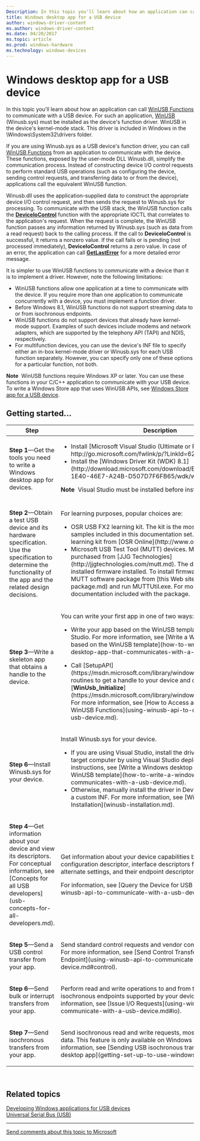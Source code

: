 ```yaml
---
Description: In this topic you'll learn about how an application can call WinUSB Functions to communicate with a USB device.
title: Windows desktop app for a USB device
author: windows-driver-content
ms.author: windows-driver-content
ms.date: 04/20/2017
ms.topic: article
ms.prod: windows-hardware
ms.technology: windows-devices
---
```


# Windows desktop app for a USB device


In this topic you'll learn about how an application can call [WinUSB Functions](https://msdn.microsoft.com/library/windows/hardware/ff540046#winusb) to communicate with a USB device. For such an application, [WinUSB](winusb.md) (Winusb.sys) must be installed as the device's function driver. WinUSB in the device's kernel-mode stack. This driver is included in Windows in the \\Windows\\System32\\drivers folder.

If you are using Winusb.sys as a USB device's function driver, you can call [WinUSB Functions](https://msdn.microsoft.com/library/windows/hardware/ff540046#winusb) from an application to communicate with the device. These functions, exposed by the user-mode DLL Winusb.dll, simplify the communication process. Instead of constructing device I/O control requests to perform standard USB operations (such as configuring the device, sending control requests, and transferring data to or from the device), applications call the equivalent WinUSB function.

Winusb.dll uses the application-supplied data to construct the appropriate device I/O control request, and then sends the request to Winusb.sys for processing. To communicate with the USB stack, the WinUSB function calls the [**DeviceIoControl**](https://msdn.microsoft.com/library/windows/desktop/aa363216) function with the appropriate IOCTL that correlates to the application's request. When the request is complete, the WinUSB function passes any information returned by Winusb.sys (such as data from a read request) back to the calling process. If the call to **DeviceIoControl** is successful, it returns a nonzero value. If the call fails or is pending (not processed immediately), **DeviceIoControl** returns a zero value. In case of an error, the application can call [**GetLastError**](https://msdn.microsoft.com/library/windows/desktop/ms679360) for a more detailed error message.

It is simpler to use WinUSB functions to communicate with a device than it is to implement a driver. However, note the following limitations:

-   WinUSB functions allow one application at a time to communicate with the device. If you require more than one application to communicate concurrently with a device, you must implement a function driver.
-   Before Windows 8.1, WinUSB functions do not support streaming data to or from isochronous endpoints.
-   WinUSB functions do not support devices that already have kernel-mode support. Examples of such devices include modems and network adapters, which are supported by the telephony API (TAPI) and NDIS, respectively.
-   For multifunction devices, you can use the device's INF file to specify either an in-box kernel-mode driver or Winusb.sys for each USB function separately. However, you can specify only one of these options for a particular function, not both.

**Note**  WinUSB functions require Windows XP or later. You can use these functions in your C/C++ application to communicate with your USB device. To write a Windows Store app that uses WinUSB APIs, see [Windows Store app for a USB device](writing-usb-device-companion-apps-for-windows-store.md).

## Getting started...


<table>
<colgroup>
<col width="50%" />
<col width="50%" />
</colgroup>
<thead>
<tr class="header">
<th>Step</th>
<th>Description</th>
</tr>
</thead>
<tbody>
<tr class="odd">
<td><p><strong>Step 1</strong>—Get the tools you need to write a Windows desktop app for devices.</p></td>
<td><ul>
<li>Install [Microsoft Visual Studio (Ultimate or Professional)]( http://go.microsoft.com/fwlink/p/?LinkId=623328).</li>
<li>Install the [Windows Driver Kit (WDK) 8.1](http://download.microsoft.com/download/E/C/E/ECE11176-1E40-46E7-A24B-D507D7F6FB65/wdk/wdksetup.exe).</li>
</ul>
<div class="alert">
<strong>Note</strong>  Visual Studio must be installed before installing the WDK 8.1.
</div>
<div>
 
</div></td>
</tr>
<tr class="even">
<td><p><strong>Step 2</strong>—Obtain a test USB device and its hardware specification. Use the specification to determine the functionality of the app and the related design decisions.</p></td>
<td><p>For learning purposes, popular choices are:</p>
<ul>
<li>OSR USB FX2 learning kit. The kit is the most suitable to study USB samples included in this documentation set. You can get the learning kit from [OSR Online](http://www.osronline.com/).</li>
<li>Microsoft USB Test Tool (MUTT) devices. MUTT hardware can be purchased from [JJG Technologies](http://jjgtechnologies.com/mutt.md). The device does not have installed firmware installed. To install firmware, download the MUTT software package from [this Web site](mutt-software-package.md) and run MUTTUtil.exe. For more information, see the documentation included with the package.</li>
</ul></td>
</tr>
<tr class="odd">
<td><p><strong>Step 3</strong>—Write a skeleton app that obtains a handle to the device.</p></td>
<td><p>You can write your first app in one of two ways:</p>
<ul>
<li><p>Write your app based on the WinUSB template included in Visual Studio. For more information, see [Write a Windows desktop app based on the WinUSB template](how-to-write-a-windows-desktop-app-that-communicates-with-a-usb-device.md).</p></li>
<li><p>Call [SetupAPI](https://msdn.microsoft.com/library/windows/hardware/ff550855) routines to get a handle to your device and open it by calling [<strong>WinUsb_Initialize</strong>](https://msdn.microsoft.com/library/windows/hardware/ff540277). For more information, see [How to Access a USB Device by Using WinUSB Functions](using-winusb-api-to-communicate-with-a-usb-device.md).</p></li>
</ul></td>
</tr>
<tr class="even">
<td><p><strong>Step 6</strong>—Install Winusb.sys for your device.</p></td>
<td><p>Install Winusb.sys for your device.</p>
<ul>
<li>If you are using Visual Studio, install the driver package on the target computer by using Visual Studio deployment. For instructions, see [Write a Windows desktop app based on the WinUSB template](how-to-write-a-windows-desktop-app-that-communicates-with-a-usb-device.md).</li>
<li>Otherwise, manually install the driver in Device Manager by writing a custom INF. For more information, see [WinUSB (Winusb.sys) Installation](winusb-installation.md).</li>
</ul></td>
</tr>
<tr class="odd">
<td><p><strong>Step 4</strong>—Get information about your device and view its descriptors. For conceptual information, see [Concepts for all USB developers](usb-concepts-for-all-developers.md).</p></td>
<td><p>Get information about your device capabilities by reading the configuration descriptor, interface descriptors for each supported alternate settings, and their endpoint descriptors.</p>
<p>For information, see [Query the Device for USB Descriptors](using-winusb-api-to-communicate-with-a-usb-device.md#query).</p></td>
</tr>
<tr class="even">
<td><strong>Step 5</strong>—Send a USB control transfer from your app.</td>
<td><p>Send standard control requests and vendor commands to your device. For more information, see [Send Control Transfer to the Default Endpoint](using-winusb-api-to-communicate-with-a-usb-device.md#control).</p></td>
</tr>
<tr class="odd">
<td><p><strong>Step 6</strong>—Send bulk or interrupt transfers from your app.</p></td>
<td><p>Perform read and write operations to and from the bulk, interrupt, and isochronous endpoints supported by your device. For more information, see [Issue I/O Requests](using-winusb-api-to-communicate-with-a-usb-device.md#io).</p></td>
</tr>
<tr class="even">
<td><p><strong>Step 7</strong>—Send isochronous transfers from your app.</p></td>
<td><p>Send isochronous read and write requests, mostly used for streaming data. This feature is only available on Windows 8.1. For more information, see [Sending USB isochronous transfers from a WinUSB desktop app](getting-set-up-to-use-windows-devices-usb.md).</p></td>
</tr>
</tbody>
</table>

 

## Related topics
[Developing Windows applications for USB devices](developing-windows-applications-that-communicate-with-a-usb-device.md)  
[Universal Serial Bus (USB)](https://msdn.microsoft.com/library/windows/hardware/ff538930)  

--------------------
[Send comments about this topic to Microsoft](mailto:wsddocfb@microsoft.com?subject=Documentation%20feedback%20%5Busbcon\buses%5D:%20Windows%20desktop%20app%20for%20a%20USB%20device%20%20RELEASE:%20%281/26/2017%29&body=%0A%0APRIVACY%20STATEMENT%0A%0AWe%20use%20your%20feedback%20to%20improve%20the%20documentation.%20We%20don't%20use%20your%20email%20address%20for%20any%20other%20purpose,%20and%20we'll%20remove%20your%20email%20address%20from%20our%20system%20after%20the%20issue%20that%20you're%20reporting%20is%20fixed.%20While%20we're%20working%20to%20fix%20this%20issue,%20we%20might%20send%20you%20an%20email%20message%20to%20ask%20for%20more%20info.%20Later,%20we%20might%20also%20send%20you%20an%20email%20message%20to%20let%20you%20know%20that%20we've%20addressed%20your%20feedback.%0A%0AFor%20more%20info%20about%20Microsoft's%20privacy%20policy,%20see%20http://privacy.microsoft.com/default.aspx. "Send comments about this topic to Microsoft")


